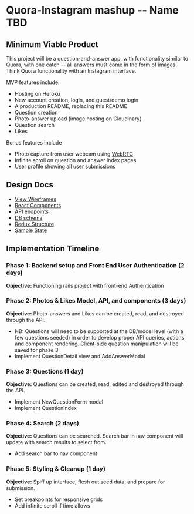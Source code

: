 # Quora-Instagram mashup -- Name TBD

## Minimum Viable Product
This project will be a question-and-answer app, with functionality similar to Quora, with one catch -- all answers must come in the form of images. Think Quora functionality with an Instagram interface.

MVP features include:
*  Hosting on Heroku
*  New account creation, login, and guest/demo login
*  A production README, replacing this README
*  Question creation
*  Photo-answer upload (image hosting on Cloudinary)
*  Question search
*  Likes

Bonus features include
* Photo capture from user webcam using [WebRTC][webRTC-photos]
* Infinite scroll on question and answer index pages
* User profile showing all user submissions


## Design Docs
* [View Wireframes][wireframes]
* [React Components][components]
* [API endpoints][api-endpoints]
* [DB schema][schema]
* [Redux Structure][redux-structure]
* [Sample State][sample-state]

[wireframes]: wireframes
[components]: component-hierarchy.md
[redux-structure]: redux-structure.md
[sample-state]: sample-state.md
[api-endpoints]: api-endpoints.md
[schema]: schema.md
[webRTC-photos]: https://developer.mozilla.org/en-US/docs/Web/API/WebRTC_API/Taking_still_photos

## Implementation Timeline

### Phase 1: Backend setup and Front End User Authentication (2 days)

**Objective:** Functioning rails project with front-end Authentication

### Phase 2: Photos & Likes Model, API, and components (3 days)

**Objective:** Photo-answers and Likes can be created, read, and destroyed through
the API.
* NB: Questions will need to be supported at the DB/model level (with a few questions seeded) in order to develop proper API queries, actions and component rendering. Client-side question manipulation will be saved for phase 3.
* Implement QuestionDetail view and AddAnswerModal

### Phase 3: Questions (1 day)

**Objective:** Questions can be created, read, edited and destroyed through the API.
* Implement NewQuestionForm modal
* Implement QuestionIndex

### Phase 4: Search (2 days)

**Objective:** Questions can be searched. Search bar in nav component will update with search results to select from.
* Add search bar to nav component

### Phase 5: Styling & Cleanup (1 day)

**Objective:** Spiff up interface, flesh out seed data, and prepare for submission.
* Set breakpoints for responsive grids
* Add infinite scroll if time allows
